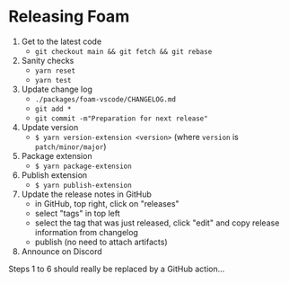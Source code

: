 # Releasing Foam

1. Get to the latest code
   - `git checkout main && git fetch && git rebase`
2. Sanity checks
   - `yarn reset`
   - `yarn test`
3. Update change log
   - `./packages/foam-vscode/CHANGELOG.md`
   - `git add *`
   - `git commit -m"Preparation for next release"`
4. Update version
   - `$ yarn version-extension <version>` (where `version` is `patch/minor/major`)
5. Package extension
   - `$ yarn package-extension`
6. Publish extension
   - `$ yarn publish-extension`
7. Update the release notes in GitHub
   - in GitHub, top right, click on "releases"
   - select "tags" in top left
   - select the tag that was just released, click "edit" and copy release information from changelog
   - publish (no need to attach artifacts)
8. Announce on Discord

Steps 1 to 6 should really be replaced by a GitHub action...
